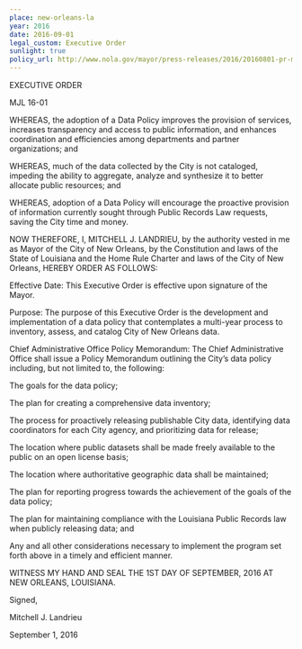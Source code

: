 ```yaml
---
place: new-orleans-la
year: 2016
date: 2016-09-01
legal_custom: Executive Order
sunlight: true
policy_url: http://www.nola.gov/mayor/press-releases/2016/20160801-pr-mayor-signs-executive-order-on-open-da/
---
```


<p>EXECUTIVE ORDER</p><p>MJL 16-01</p><p>WHEREAS, <span class="g-build-on-precedent"><span class="g-partnerships">the adoption of a Data Policy improves the provision of services, increases transparency and access to public information, and enhances coordination and efficiencies among departments and partner organizations; and</span></span></p><p>WHEREAS, <span class="g-data-portals-and-websites">much of the data collected by the City is not cataloged, impeding the ability to aggregate, analyze and synthesize it to better allocate public resources</span>; and</p><p>WHEREAS, adoption of a Data Policy will encourage the proactive provision of information currently sought through Public Records Law requests, saving the City time and money.</p><p>NOW THEREFORE, I, MITCHELL J. LANDRIEU, by the authority vested in me as Mayor of the City of New Orleans, by the Constitution and laws of the State of Louisiana and the Home Rule Charter and laws of the City of New Orleans, HEREBY ORDER AS FOLLOWS:</p><p>Effective Date: This Executive Order is effective upon signature of the Mayor.</p><p>Purpose: The purpose of this Executive Order is the development and implementation of a data policy that contemplates a multi-year process to inventory, assess, and catalog City of New Orleans data.</p><p>Chief Administrative Office Policy Memorandum: <span class="g-oversight-authority">The Chief Administrative Office shall issue a Policy Memorandum outlining the City’s data policy including, but not limited to,</span> the following:</p><p>The goals for the data policy;</p><p><span class="g-lists-of-holdings">The plan for creating a comprehensive data inventory;</span></p><p><span class="g-proactive-release"><span class="g-prioritization"><span class="g-data-collection">The process for proactively releasing publishable City data, identifying data coordinators for each City agency, and prioritizing data for release</span></span>;</span></p><p><span class="g-license-free">The location where public datasets shall be made freely available to the public on an open license basis</span>;</p><p>The location where authoritative geographic data shall be maintained;</p><p><span class="g-future-review">The plan for reporting progress towards the achievement of the goals of the data policy;</span></p><p><span class="g-binding-regulations">The plan for maintaining compliance with the Louisiana Public Records law when publicly releasing data</span>; and</p><p><span class="g-timelines">Any and all other considerations necessary to implement the program set forth above in a timely and efficient manner.</span></p><p>WITNESS MY HAND AND SEAL THE 1ST DAY OF SEPTEMBER, 2016 AT NEW ORLEANS, LOUISIANA.</p><p>Signed,</p><p>Mitchell J. Landrieu</p><p>September 1, 2016</p>
